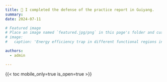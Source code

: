 ```yaml
---
title: 🎉 I completed the defense of the practice report in Guiyang.
summary: 
date: 2024-07-11

# Featured image
# Place an image named `featured.jpg/png` in this page's folder and customize its options here.
# image:
#   caption: 'Energy efficiency trap in different functional regions in Nanchang.'

authors:
  - admin

---
```


{{< toc mobile_only=true is_open=true >}}
